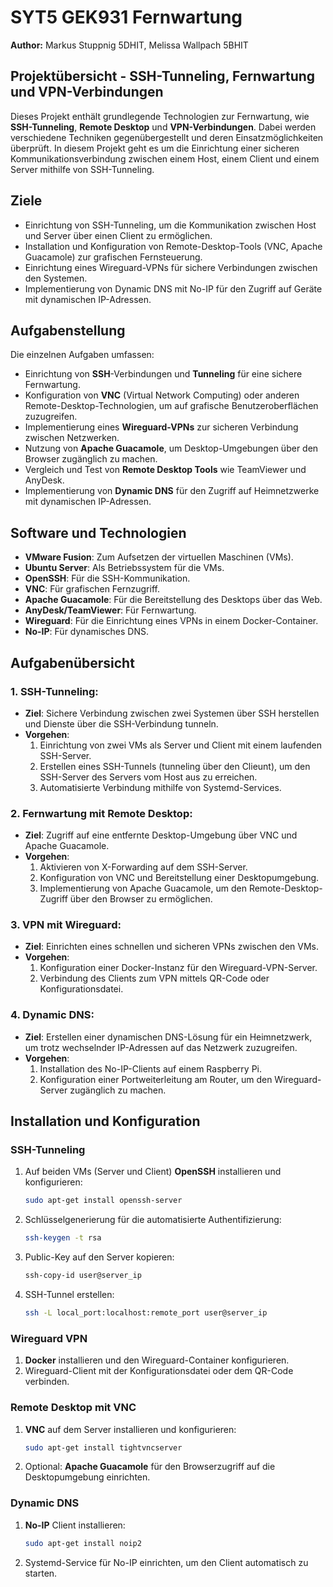 # SYT5 GEK931 Fernwartung
**Author:** Markus Stuppnig 5DHIT, Melissa Wallpach 5BHIT

## Projektübersicht - SSH-Tunneling, Fernwartung und VPN-Verbindungen 
Dieses Projekt enthält grundlegende Technologien zur Fernwartung, wie **SSH-Tunneling**, **Remote Desktop** und **VPN-Verbindungen**. Dabei werden verschiedene Techniken gegenübergestellt und deren Einsatzmöglichkeiten überprüft. 
In diesem Projekt geht es um die Einrichtung einer sicheren Kommunikationsverbindung zwischen einem Host, einem Client und einem Server mithilfe von SSH-Tunneling. 


## Ziele
- Einrichtung von SSH-Tunneling, um die Kommunikation zwischen Host und Server über einen Client zu ermöglichen.
- Installation und Konfiguration von Remote-Desktop-Tools (VNC, Apache Guacamole) zur grafischen Fernsteuerung.
- Einrichtung eines Wireguard-VPNs für sichere Verbindungen zwischen den Systemen.
- Implementierung von Dynamic DNS mit No-IP für den Zugriff auf Geräte mit dynamischen IP-Adressen.


## Aufgabenstellung
Die einzelnen Aufgaben umfassen:
- Einrichtung von **SSH**-Verbindungen und **Tunneling** für eine sichere Fernwartung.
- Konfiguration von **VNC** (Virtual Network Computing) oder anderen Remote-Desktop-Technologien, um auf grafische Benutzeroberflächen zuzugreifen.
- Implementierung eines **Wireguard-VPNs** zur sicheren Verbindung zwischen Netzwerken.
- Nutzung von **Apache Guacamole**, um Desktop-Umgebungen über den Browser zugänglich zu machen.
- Vergleich und Test von **Remote Desktop Tools** wie TeamViewer und AnyDesk.
- Implementierung von **Dynamic DNS** für den Zugriff auf Heimnetzwerke mit dynamischen IP-Adressen.

## Software und Technologien

- **VMware Fusion**: Zum Aufsetzen der virtuellen Maschinen (VMs).
- **Ubuntu Server**: Als Betriebssystem für die VMs.
- **OpenSSH**: Für die SSH-Kommunikation.
- **VNC**: Für grafischen Fernzugriff.
- **Apache Guacamole**: Für die Bereitstellung des Desktops über das Web.
- **AnyDesk/TeamViewer**: Für Fernwartung.
- **Wireguard**: Für die Einrichtung eines VPNs in einem Docker-Container.
- **No-IP**: Für dynamisches DNS.


## Aufgabenübersicht

### 1. SSH-Tunneling:
- **Ziel**: Sichere Verbindung zwischen zwei Systemen über SSH herstellen und Dienste über die SSH-Verbindung tunneln.
- **Vorgehen**: 
  1. Einrichtung von zwei VMs als Server und Client mit einem laufenden SSH-Server.
  2. Erstellen eines SSH-Tunnels (tunneling über den Clieunt), um den SSH-Server des Servers vom Host aus zu erreichen.
  3. Automatisierte Verbindung mithilfe von Systemd-Services.

### 2. Fernwartung mit Remote Desktop:
- **Ziel**: Zugriff auf eine entfernte Desktop-Umgebung über VNC und Apache Guacamole.
- **Vorgehen**:
  1. Aktivieren von X-Forwarding auf dem SSH-Server.
  2. Konfiguration von VNC und Bereitstellung einer Desktopumgebung.
  3. Implementierung von Apache Guacamole, um den Remote-Desktop-Zugriff über den Browser zu ermöglichen.

### 3. VPN mit Wireguard:
- **Ziel**: Einrichten eines schnellen und sicheren VPNs zwischen den VMs.
- **Vorgehen**:
  1. Konfiguration einer Docker-Instanz für den Wireguard-VPN-Server.
  2. Verbindung des Clients zum VPN mittels QR-Code oder Konfigurationsdatei.

### 4. Dynamic DNS:
- **Ziel**: Erstellen einer dynamischen DNS-Lösung für ein Heimnetzwerk, um trotz wechselnder IP-Adressen auf das Netzwerk zuzugreifen.
- **Vorgehen**:
  1. Installation des No-IP-Clients auf einem Raspberry Pi.
  2. Konfiguration einer Portweiterleitung am Router, um den Wireguard-Server zugänglich zu machen.


## Installation und Konfiguration

### SSH-Tunneling
1. Auf beiden VMs (Server und Client) **OpenSSH** installieren und konfigurieren:
   ```bash
   sudo apt-get install openssh-server
   ```
2. Schlüsselgenerierung für die automatisierte Authentifizierung:
   ```bash
   ssh-keygen -t rsa
   ```
3. Public-Key auf den Server kopieren:
   ```bash
   ssh-copy-id user@server_ip
   ```
4. SSH-Tunnel erstellen:
   ```bash
   ssh -L local_port:localhost:remote_port user@server_ip
   ```

### Wireguard VPN
1. **Docker** installieren und den Wireguard-Container konfigurieren.
2. Wireguard-Client mit der Konfigurationsdatei oder dem QR-Code verbinden.

### Remote Desktop mit VNC
1. **VNC** auf dem Server installieren und konfigurieren:
   ```bash
   sudo apt-get install tightvncserver
   ```
2. Optional: **Apache Guacamole** für den Browserzugriff auf die Desktopumgebung einrichten.

### Dynamic DNS
1. **No-IP** Client installieren:
   ```bash
   sudo apt-get install noip2
   ```
2. Systemd-Service für No-IP einrichten, um den Client automatisch zu starten.


